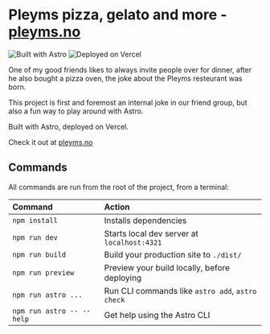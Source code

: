 # Pleyms pizza, gelato and more - [pleyms.no](https://pleyms.no)
![Built with Astro](https://img.shields.io/badge/astro-%232C2052.svg?style=for-the-badge&logo=astro&logoColor=white)
![Deployed on Vercel](https://img.shields.io/badge/vercel-%23000000.svg?style=for-the-badge&logo=vercel&logoColor=white)

One of my good friends likes to always invite people over for dinner, after he also bought a pizza oven, the joke about the Pleyms resteurant was born.

This project is first and foremost an internal joke in our friend group, but also a fun way to play around with Astro.

Built with Astro, deployed on Vercel.

Check it out at [pleyms.no](https://pleyms.no)

## Commands

All commands are run from the root of the project, from a terminal:

| Command                   | Action                                           |
| :------------------------ | :----------------------------------------------- |
| `npm install`             | Installs dependencies                            |
| `npm run dev`             | Starts local dev server at `localhost:4321`      |
| `npm run build`           | Build your production site to `./dist/`          |
| `npm run preview`         | Preview your build locally, before deploying     |
| `npm run astro ...`       | Run CLI commands like `astro add`, `astro check` |
| `npm run astro -- --help` | Get help using the Astro CLI                     |
